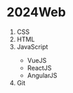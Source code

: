 # 2024Web
<!DOCTYPE html>
<html lang="en">

<head>
    <meta charset="UTF-8">
    <meta name="viewport" content="width=device-width, initial-scale=1.0">
    <title>My first list</title>
</head>

<body>
    <ol>
        <li>CSS</li>
        <li>HTML</li>
        <li>JavaScript</li>
        <ul>
            <li>VueJS</li>
            <li>ReactJS</li>
            <li>AngularJS</li>
        </ul>
        <li>Git</li>
    </ol>
</body>

</html>
